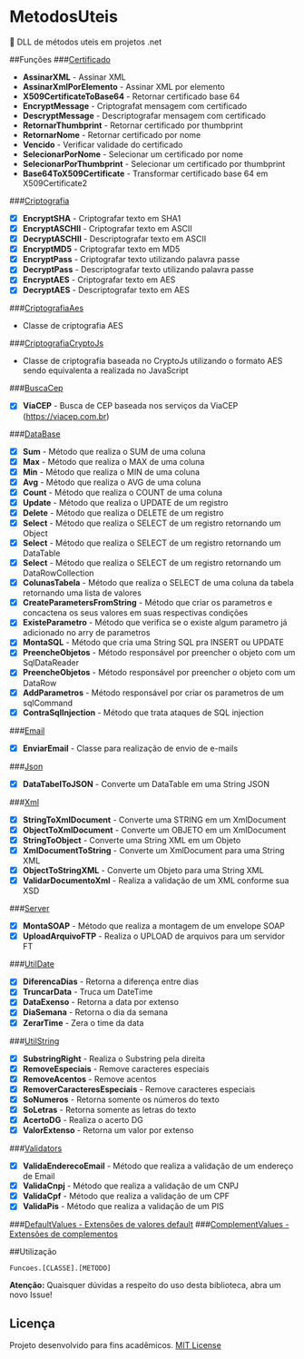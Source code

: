 # MetodosUteis
:octopus:  DLL de métodos uteis em projetos .net

##Funções
###[Certificado](Funcoes/Classes/Certificado.cs)
- **AssinarXML** - Assinar XML
- **AssinarXmlPorElemento** - Assinar XML por elemento
- **X509CertificateToBase64** - Retornar certificado base 64
- **EncryptMessage** - Criptografat mensagem com certificado
- **DescryptMessage** - Descriptografar mensagem com certificado
- **RetornarThumbprint** - Retornar certificado por thumbprint
- **RetornarNome** - Retornar certificado por nome
- **Vencido** - Verificar validade do certificado
- **SelecionarPorNome** - Selecionar um certificado por nome
- **SelecionarPorThumbprint** - Selecionar um certificado por thumbprint
- **Base64ToX509Certificate** - Transformar certificado base 64 em X509Certificate2

###[Criptografia](Funcoes/Classes/Criptografia.cs)
- [x] **EncryptSHA** - Criptografar texto em SHA1
- [x] **EncryptASCHII** - Criptografar texto em ASCII
- [x] **DecryptASCHII** - Descriptografar texto em ASCII
- [x] **EncryptMD5** - Criptografar texto em MD5
- [x] **EncryptPass** - Criptografar texto utilizando palavra passe
- [x] **DecryptPass** - Descriptografar texto utilizando palavra passe
- [x] **EncryptAES** - Criptografar texto em AES
- [x] **DecryptAES** - Descriptografar texto em AES

###[CriptografiaAes](Funcoes/Classes/CriptografiaAes.cs)
- Classe de criptografia AES

###[CriptografiaCryptoJs](Funcoes/Classes/CriptografiaCryptoJs.cs)
- Classe de criptografia baseada no CryptoJs utilizando o formato AES sendo equivalenta a realizada no JavaScript

###[BuscaCep](Funcoes/Classes/BuscaCep.cs)
- [x] **ViaCEP** - Busca de CEP baseada nos serviços da ViaCEP (https://viacep.com.br)

###[DataBase](Funcoes/Classes/DataBase.cs)
- [x] **Sum** - Método que realiza o SUM de uma coluna
- [x] **Max** - Método que realiza o MAX de uma coluna
- [x] **Min** - Método que realiza o MIN de uma coluna
- [x] **Avg** - Método que realiza o AVG de uma coluna
- [x] **Count** - Método que realiza o COUNT de uma coluna
- [x] **Update** - Método que realiza o UPDATE de um registro
- [x] **Delete** - Método que realiza o DELETE de um registro
- [x] **Select** - Método que realiza o SELECT de um registro retornando um Object
- [x] **Select** - Método que realiza o SELECT de um registro retornando um DataTable
- [x] **Select** - Método que realiza o SELECT de um registro retornando um DataRowCollection
- [x] **ColunasTabela** - Método que realiza o SELECT de uma coluna da tabela retornando uma lista de valores
- [x] **CreateParametersFromString** - Método que criar os parametros e concactena os seus valores em suas respectivas condições
- [x] **ExisteParametro** - Método que verifica se o existe algum parametro já adicionado no arry de parametros
- [x] **MontaSQL** - Método que cria uma String SQL pra INSERT ou UPDATE
- [x] **PreencheObjetos** - Método responsável por preencher o objeto com um SqlDataReader
- [x] **PreencheObjetos** - Método responsável por preencher o objeto com um DataRow
- [x] **AddParametros** - Método responsável por criar os parametros de um sqlCommand
- [x] **ContraSqlInjection** - Método que trata ataques de SQL injection

###[Email](Funcoes/Classes/Email.cs)
- [x] **EnviarEmail** - Classe para realização de envio de e-mails

###[Json](Funcoes/Classes/Json.cs)
- [x] **DataTabelToJSON** - Converte um DataTable em uma String JSON

###[Xml](Funcoes/Classes/Xml.cs)
- [x] **StringToXmlDocument** - Converte uma STRING em um XmlDocument
- [x] **ObjectToXmlDocument** - Converte um OBJETO em um XmlDocument
- [x] **StringToObject** - Converte uma String XML em um Objeto
- [x] **XmlDocumentToString** - Converte um XmlDocument para uma String XML
- [x] **ObjectToStringXML** - Converte um Objeto para uma String XML
- [x] **ValidarDocumentoXml** - Realiza a validação de um XML conforme sua XSD

###[Server](Funcoes/Classes/Server.cs)
- [x] **MontaSOAP** - Método que realiza a montagem de um envelope SOAP
- [x] **UploadArquivoFTP** - Realiza o UPLOAD de arquivos para um servidor FT

###[UtilDate](Funcoes/Classes/UtilDate.cs)
- [x] **DiferencaDias** - Retorna a diferença entre dias
- [x] **TruncarData** - Truca um DateTime
- [x] **DataExenso** - Retorna a data por extenso
- [x] **DiaSemana** - Retorna o dia da semana
- [x] **ZerarTime** - Zera o time da data

###[UtilString](Funcoes/Classes/UtilString.cs)
- [x] **SubstringRight** - Realiza o Substring pela direita
- [x] **RemoveEspeciais** - Remove caracteres especiais
- [x] **RemoveAcentos** - Remove acentos
- [x] **RemoverCaracteresEspeciais** - Remove caracteres especiais
- [x] **SoNumeros** - Retorna somente os números do texto
- [x] **SoLetras** - Retorna somente as letras do texto
- [x] **AcertoDG** - Realiza o acerto DG
- [x] **ValorExtenso** - Retorna um valor por extenso

###[Validators](Funcoes/Classes/Validators.cs)
- [x] **ValidaEnderecoEmail** - Método que realiza a validação de um endereço de Email
- [x] **ValidaCnpj** - Método que realiza a validação de um CNPJ
- [x] **ValidaCpf** - Método que realiza a validação de um CPF
- [x] **ValidaPis** - Método que realiza a validação de um PIS

###[DefaultValues - Extensões de valores default](Funcoes/Values/DefaultValues.cs)
###[ComplementValues - Extensões de complementos](Funcoes/Values/ComplementValues.cs)

##Utilização

```
Funcoes.[CLASSE].[METODO]
```

**Atenção:**
Quaisquer dúvidas a respeito do uso desta biblioteca, abra um novo Issue!

## Licença
Projeto desenvolvido para fins acadêmicos.
[MIT License](./LICENSE)
